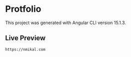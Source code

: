 # Protfolio

This project was generated with Angular CLI version 15.1.3.

## Live Preview

`https://nmikal.com`
